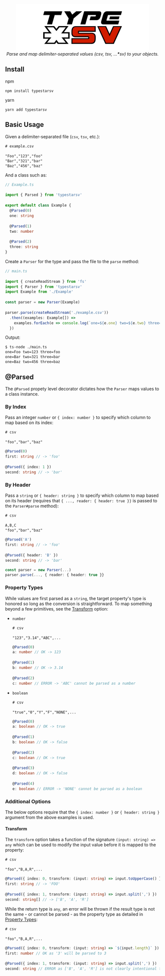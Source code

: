 <div align="center" style="margin-top: 0.5em">
	<img src="logo.png" alt="typestarsv">
  <div><i>Parse and map delimiter-separated values (csv, tsv, ...<strong>*</strong>sv) to your objects.</i></div>
</div>

## Install

npm

```
npm install typestarsv
```

yarn

```
yarn add typestarsv
```

## Basic Usage

Given a delimiter-separated file (`csv`, `tsv`, etc.):

```
# example.csv

"Foo","123","foo"
"Bar","321","bar"
"Baz","456","baz"
```

And a class such as:

```typescript
// Example.ts

import { Parsed } from 'typestarsv'

export default class Example {
  @Parsed(0)
  one: string

  @Parsed(1)
  two: number

  @Parsed(2)
  three: string
}
```

Create a `Parser` for the type and pass the file to the `parse` method:

```typescript
// main.ts

import { createReadStream } from 'fs'
import { Parser } from 'typestarsv'
import Example from './Example'

const parser = new Parser(Example)

parser.parse(createReadStream('./example.csv'))
  .then((examples: Example[]) =>
    examples.forEach(e => console.log(`one=${e.one} two=${e.two} three=${e.three}`))
  })
```

Output:

```
$ ts-node ./main.ts
one=Foo two=123 three=foo
one=Bar two=321 three=bar
one=Baz two=456 three=baz
```

## @Parsed

The `@Parsed` propety level decorator dictates how the `Parser` maps values to a class instance.

### By Index

Pass an integer `number` or `{ index: number }` to specify which column to map based on its index:

```
# csv

"foo","bar","baz"
```

```typescript
@Parsed(0)
first: string // -> 'foo'

@Parsed({ index: 1 })
second: string // -> 'bar'
```

### By Header

Pass a `string` or `{ header: string }` to specify which column to map based on its header (requires that `{ ..., reader: { header: true }}` is passed to the `Parser#parse` method):

```
# csv

A,B,C
"foo","bar","baz"
```

```typescript
@Parsed('A')
first: string // -> 'foo'

@Parsed({ header: 'B' })
second: string // -> 'bar'
```

```typescript
const parser = new Parser(...)
parser.parse(..., { reader: { header: true }}
```

### Property Types

While values are first parsed as a `string`, the target property's type is honored so long as the conversion is straightforward. To map something beyond a few primitives, see the [Transform](#transform) option:

- `number`

  ```
  # csv

  "123","3.14","ABC",...
  ```

  ```typescript
  @Parsed(0)
  a: number // OK -> 123

  @Parsed(1)
  b: number // OK -> 3.14

  @Parsed(2)
  c: number // ERROR -> 'ABC' cannot be parsed as a number
  ```

- `boolean`

  ```
  # csv

  "true","0","Y","F","NONE",...
  ```

  ```typescript
  @Parsed(0)
  a: boolean // OK -> true

  @Parsed(1)
  b: boolean // OK -> false

  @Parsed(2)
  c: boolean // OK -> true

  @Parsed(3)
  d: boolean // OK -> false

  @Parsed(4)
  e: boolean // ERROR -> 'NONE' cannot be parsed as a boolean
  ```

### Additional Options

The below options require that the `{ index: number }` or `{ header: string }` argument from the above examples is used.

#### Transform

The `transform` option takes a function of the signature `(input: string) => any` which can be used to modify the input value before it is mapped to the property:

```
# csv

"foo","B,A,R",...
```

```typescript
@Parsed({ index: 0, transform: (input: string) => input.toUpperCase() })
first: string // -> 'FOO'

@Parsed({ index: 1, transform: (input: string) => input.split(',') })
second: string[] // -> ['B', 'A', 'R']
```

While the return type is `any`, an error will be thrown if the result type is not the same - or cannot be parsed - as the property type as detailed in [Property Types](#property-types):

```
# csv

"foo","B,A,R",...
```

```typescript
@Parsed({ index: 0, transform: (input: string) => `${input.length}` })
first: number // OK as '3' will be parsed to 3

@Parsed({ index: 1, transform: (input: string) => input.split(',') })
second: string // ERROR as ['B', 'A', 'R'] is not clearly intentional to be a string.
```
